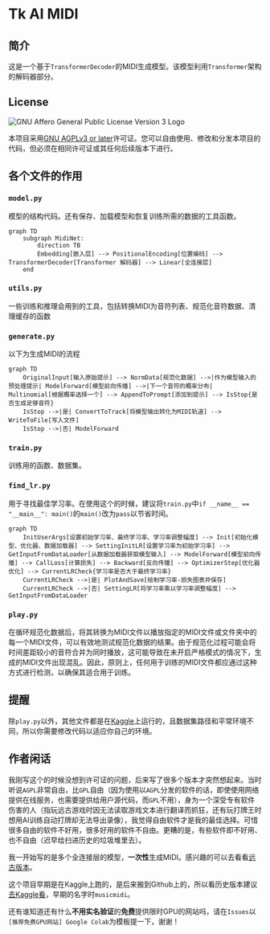 # Tk AI MIDI
## 简介
这是一个基于`TransformerDecoder`的MIDI生成模型。该模型利用`Transformer`架构的解码器部分。

## License
![GNU Affero General Public License Version 3 Logo](https://www.gnu.org/graphics/agplv3-with-text-162x68.png)

本项目采用[GNU AGPLv3 or later](https://www.gnu.org/licenses/agpl-3.0.html)许可证。您可以自由使用、修改和分发本项目的代码，但必须在相同许可证或其任何后续版本下进行。

## 各个文件的作用
### `model.py`
模型的结构代码。还有保存、加载模型和恢复训练所需的数据的工具函数。
```mermaid
graph TD
    subgraph MidiNet:
        direction TB
        Embedding[嵌入层] --> PositionalEncoding[位置编码] --> TransformerDecoder[Transformer 解码器] --> Linear[全连接层]
    end
```

### `utils.py`
一些训练和推理会用到的工具，包括转换MIDI为音符列表、规范化音符数据、清理缓存的函数

### `generate.py`
以下为生成MIDI的流程
```mermaid
graph TD
    OriginalInput[输入原始提示] --> NormData[规范化数据] -->|作为模型输入的预处理提示| ModelForward[模型前向传播] -->|下一个音符的概率分布| Multinomial[根据概率选择一个] --> AppendToPrompt[添加到提示] --> IsStop{是否生成足够音符}
    IsStop -->|是| ConvertToTrack[将模型输出转化为MIDI轨道] --> WriteToFile[写入文件]
    IsStop -->|否| ModelForward
```

### `train.py`
训练用的函数、数据集。

### `find_lr.py`
用于寻找最佳学习率。在使用这个的时候，建议将`train.py`中`if __name__ == "__main__": main()`的`main()`改为`pass`以节省时间。
```mermaid
graph TD
    InitUserArgs[设置初始学习率、最终学习率、学习率调整幅度] --> Init[初始化模型、优化器、数据加载器] --> SettingInitLR[设置学习率为初始学习率] --> GetInputFromDataLoader[从数据加载器获取模型输入] --> ModelForward[模型前向传播] --> CallLoss[计算损失] --> Backward[反向传播] --> OptimizerStep[优化器优化] --> CurrentLRCheck{学习率是否大于最终学习率}
    CurrentLRCheck -->|是| PlotAndSave[绘制学习率-损失图表并保存]
    CurrentLRCheck -->|否| SettingLR[将学习率乘以学习率调整幅度] --> GetInputFromDataLoader
```

### `play.py`
在循环规范化数据后，将其转换为MIDI文件以播放指定的MIDI文件或文件夹中的每一个MIDI文件，可以有效地测试规范化数据的结果。由于规范化过程可能会将时间差距较小的音符合并为同时播放，这可能导致在未开启严格模式的情况下，生成的MIDI文件出现混乱。因此，原则上，任何用于训练的MIDI文件都应通过这种方式进行检测，以确保其适合用于训练。

## 提醒
除`play.py`以外，其他文件都是在[Kaggle](https://www.kaggle.com/)上运行的，且数据集路径和平常环境不同，所以你需要修改代码以适应你自己的环境。

## 作者闲话
我刚写这个的时候没想到许可证的问题，后来写了很多个版本才突然想起来。当时听说`AGPL`非常自由，比`GPL`自由（因为使用以`AGPL`分发的软件的话，即使使用网络提供在线服务，也需要提供给用户源代码，而`GPL`不用），身为一个深受专有软件伤害的人（指玩远古游戏时因无法读取游戏文本进行翻译而抓狂，还有玩打牌王时想用AI训练自动打牌却无法导出录像），我觉得自由软件才是我的最佳选择。可惜很多自由的软件不好用，很多好用的软件不自由。更糟的是，有些软件即不好用、也不自由（迟早给扫进历史的垃圾堆里去）。

我一开始写的是多个全连接层的模型，**一次性**生成MIDI。感兴趣的可以去看看[远古版本](https://www.kaggle.com/code/yigk4out/tkaimidi?scriptVersionId=220360473)。

这个项目早期是在Kaggle上跑的，是后来搬到Github上的，所以看历史版本建议[去Kaggle看](https://www.kaggle.com/code/yigk4out/tkaimidi)，早期的名字时`musicmidi`。

还有谁知道还有什么**不用实名验证**的**免费**提供限时GPU的网站吗，请在`Issues`以`[推荐免费GPU网站] Google Colab`为模板提一下，谢谢！